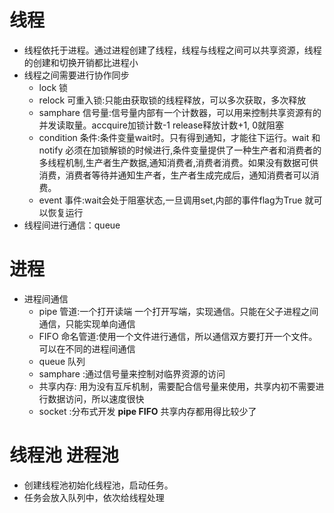# 线程
* 线程依托于进程。通过进程创建了线程，线程与线程之间可以共享资源，线程的创建和切换开销都比进程小
* 线程之间需要进行协作同步
    * lock 锁
    * relock 可重入锁:只能由获取锁的线程释放，可以多次获取，多次释放
    * samphare 信号量:信号量内部有一个计数器，可以用来控制共享资源有的并发读取量。accquire加锁计数-1 release释放计数+1, 0就阻塞
    * condition 条件:条件变量wait时。只有得到通知，才能往下运行。wait 和 notify 必须在加锁解锁的时候进行,条件变量提供了一种生产者和消费者的多线程机制,生产者生产数据,通知消费者,消费者消费。如果没有数据可供消费，消费者等待并通知生产者，生产者生成完成后，通知消费者可以消费。
    * event 事件:wait会处于阻塞状态,一旦调用set,内部的事件flag为True 就可以恢复运行
* 线程间进行通信：queue

# 进程
* 进程间通信
    * pipe 管道:一个打开读端 一个打开写端，实现通信。只能在父子进程之间通信，只能实现单向通信
    * FIFO 命名管道:使用一个文件进行通信，所以通信双方要打开一个文件。可以在不同的进程间通信
    * queue 队列
    * samphare :通过信号量来控制对临界资源的访问
    * 共享内存: 用为没有互斥机制，需要配合信号量来使用，共享内初不需要进行数据访问，所以速度很快
    * socket :分布式开发
__pipe FIFO__ 共享内存都用得比较少了

# 线程池 进程池
* 创建线程池初始化线程池，启动任务。
* 任务会放入队列中，依次给线程处理



